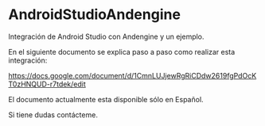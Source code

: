 # AndroidStudioAndengine

Integración de Android Studio con Andengine y un ejemplo.

En el siguiente documento se explica paso a paso como realizar esta integración:

https://docs.google.com/document/d/1CmnLUJjewRgRiCDdw2619fgPdOcKT0zHNQUD-r7tdek/edit

El documento actualmente esta disponible sólo en Español.

Si tiene dudas contácteme.
